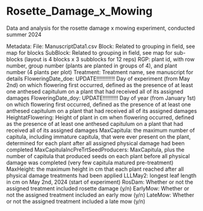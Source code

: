 # Rosette_Damage_x_Mowing
Data and analysis for the rosette damage x mowing experiment, conducted summer 2024

Metadata:
File: ManuscriptData1.csv
Block: Related to grouping in field, see map for blocks
SubBlock: Related to grouping in field, see map for sub-blocks (layout is 4 blocks x 3 subblocks for 12 reps)
RGP: plant id, with row number, group number (plants are planted in groups of 4), and plant number (4 plants per plot)
Treatment: Treatment name, see manuscript for details
FloweringDate_doe: UPDATE!!!!!!!!!!!! Day of experiment (from May 2nd) on which flowering first occurred, defined as the presence of at least one anthesed capitulum on a plant that had received all of its assigned damages
FloweringDate_doy: UPDATE!!!!!!!!!! Day of year (from January 1st) on which flowering first occurred, defined as the presence of at least one anthesed capitulum on a plant that had received all of its assigned damages
HeightatFlowering: Height of plant in cm when flowering occurred, defined as the presence of at least one anthesed capitulum on a plant that had received all of its assigned damages
MaxCapitula: the maximum number of capitula, including immature capitula, that were ever present on the plant, determined for each plant after all assigned physical damage had been completed
MaxCapitulaIncPreTrtSeedProducers: MaxCapitula, plus the number of capitula that produced seeds on each plant before all physical damage was completed (very few capitula matured pre-treatment)
MaxHeight: the maximum height in cm that each plant reached after all physical damage treatments had been applied
LLLMay2: longest leaf length in cm on May 2nd, 2024 (start of experiment)
RosDam: Whether or not the assigned treatment included rosette damage (y/n)
EarlyMow: Whether or not the assigned treatment included an early mow (y/n)
LateMow: Whether or not the assigned treatment included a late mow (y/n)

